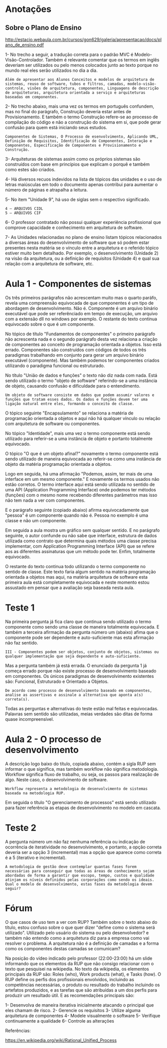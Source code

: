 # Anotações


## Sobre o Plano de Ensino

http://estacio.webaula.com.br/cursos/gon629/galeria/apresentacao/docs/plano_de_ensino.pdf

1- No trecho a seguir, a tradução correta para o padrão MVC é Modelo-Visão-Controlador. Também é relevante comentar que os termos em inglês deveriam ser utilizados ou pelo menos colocados junto ao texto porque no mundo real eles serão utilizados no dia a dia.

    Além de apresentar aos Alunos Conceitos e modelos de arquitetura de sistemas, reuso de software, tubos e filtros, camadas, modelo-visão-controle, visões de arquitetura, componentes, Linguagens de descrição de arquiteturas, arquitetura orientada a serviço e arquiteturas baseadas em componentes.

2- No trecho abaixo, mais uma vez os termos em português confundem, mas no final do parágrafo, Construção deveria estar antes de Provisionamento. E também o termo Construção refere-se ao processo de compilação do código e não a construção do sistema em si, que pode gerar confusão para quem está iniciando seus estudos.

    Componentes de Sistemas, O Processo de esenvolvimento, Aplicando UML, Definição de Requisitos, Identificação de Componentes, Interação e Componentes, Especificação de Componentes e Provisionamento e Construção.

3- Arquiteturas de sistemas assim como os próprios sistemas são construídos com base em princípios que explicam o porquê e também como estes são criados.

4- Há diversos recuos indevidos na lista de tópicos das unidades e o uso de letras maiúsculas em todo o documento apenas contribui para aumentar o número de páginas e atrapalha a leitura.

5- No item "Unidade 9", há uso de siglas sem o respectivo significado. 

    4 – ARQUIVOS CIDL
    5 – ARQUIVOS CIF

6- O professor contratado não possui qualquer experiência profissional que comprove capacidade e conhecimento em arquitetura de software. 

7- As Unidades relacionadas no plano de ensino listam tópicos relacionados a diversas áreas do desenvolvimento de software que só podem estar presentes nesta matéria se o vínculo entre a arquitetura e o referido tópico estiver muito bem detalhado. Por exemplo, o desenvolvimento (Unidade 2) na visão da arquitetura, ou a definição de requisitos (Unidade 4) e qual sua relação com a arquitetura de software, etc.

# Aula 1 - Componentes de sistemas

Os três primeiros parágrafos não acrescentam muito mas o quarto paráfo, revela uma compreensão equivocada de que componentes é um tipo de abordagem de desenvolvimento. Não é. Componente é um arquivo binário executável que pode ser referênciado em tempo de execução, um arquivo com a extensão dll no windows por exemplo. O restante do texto continua equivocado sobre o que é um componente.

No tópico de título "Fundamentos de componentes" o primeiro parágrafo não acrescenta nada e o segundo parágrafo desta vez relaciona a criação de componentes ao conceito de programação orientada a objetos. Isso está errado. Componentes são construídos com códigos de todos os três paradigmas trabalhando em conjunto para gerar um arquivo binário executável (componente). Mas também podemos ter componentes criados utilizando o paradigma funcional ou estruturado.

No título "União de dados e funções" o texto não diz nada com nada. Está sendo utilizado o termo "objeto de software" referindo-se a uma instância de objeto, causando confusão e dificuldade para o entendimento.

    Um objeto de software consiste em dados que podem assumir valores e funções que tratam esses dados. Os dados e funções devem ter uma ligação natural entre eles, formando o conceito de classe.

O tópico seguinte "Encapsulamento" se relaciona a matéria de programação orientada a objetos e aqui não há qualquer vínculo ou relação com arquitetura de software ou componentes.

No tópico "Identidade", mais uma vez o termo componente está sendo utilizado para referir-se a uma instância de objeto e portanto totalmente equivocado.

O tópico "O que é um objeto afinal?" novamente o termo componente está sendo utilizado de maneira equivocada ao referir-se como uma instância de objeto da matéria programação orientada a objetos.

Logo em seguida, há uma afirmação "Podemos, assim, ter mais de uma interface em um mesmo componente." E novamente os termos usados não estão corretos. O termo interface aqui está sendo utilizada no sentido de uma API (Application Programming Interface) onde podemos ter métodos (funções) com o mesmo nome recebendo diferentes parâmetros mas isso não tem nada a ver com componentes.

E o parágrafo seguinte (copiado abaixo) afirma equivocadamente que "pessoa" é um componente quando não é. Pessoa no exemplo é uma classe e não um componente.

Em seguida a aula mostra um gráfico sem qualquer sentido. E no parágrafo seguinte, o autor confunde ou não sabe que interface, estrutura de dados utilizada como contrato que determina quais métodos uma classe precisa implementar, com Application Programming Interface (API) que se refere aos as diferentes assinaturas que um método pode ter. Enfim, totalmente equivocado.

O restante do texto continua todo utilizando o termo componente no sentido de classe. Este texto faria algum sentido na matéria programação orientada a objetos mas aqui, na matéria arquitetura de software esta primeira aula está completamente equivocada e neste momento estou assustado em pensar que a avaliação seja baseada nesta aula.


# Teste 1

Na primeira pergunta já fica claro que continua sendo utilizado o termo componente como sendo uma classe de maneira totalmente equivocada. E também a terceira afirmação da pergunta número um (abaixo) afima que o componente pode ser dependente e auto-suficiente mas esta afirmação não faz sentido.

    III - Componentes podem ser objetos, conjunto de objetos, sistemas ou qualquer implementação que seja dependente e auto-suficiente.

Mas a pergunta também já está errada. O enunciado da pergunta 1 já começa errado porque não existe processo de desenvolvimento baseado em componentes. Os únicos paradigmas de desenvolvimento existentes são: Funcional, Estruturado e Orientado a Objetos.

    De acordo como processo de desenvolvimento baseado em componentes, analise as assertivas e assinale a alternativa que aponta a(s) correta(s).

Todas as perguntas e alternativas do teste estão mal feitas e equivocadas. Palavras sem sentido são utilizadas, meias verdades são ditas de forma quase incompreensível.


# Aula 2 - O processo de desenvolvimento

A descrição logo baixo do título, copiada abaixo, contém a sigla RUP sem informar o que significa, mas também workflow não significa metodologia. Workflow significa fluxo de trabalho, ou seja, os passos para realização de algo. Neste caso, o desenvolvimento de software.

    Workflow representa a metodologia de desenvolvimento de sistemas baseada na metodologia RUP.

Em seguida o título "O gerenciamento de processos" está sendo utilizado para fazer referência as etapas de desenvolvimento no modelo em cascata.

# Teste 2

A pergunta número um não faz nenhuma referência ou indicação de ocorrẽncia de iteratividade no desenvolvimento, e portanto, a opção correta deveria ser a opção 3 (incremental) mas a opção que aparece como correta é a 5 (iterativo e incremental).

    A metodologia de gestão deve contemplar quantas fases forem necessárias para conseguir que todas as áreas de conhecimento sejam abordadas de forma a garantir que escopo, tempo, custos e qualidade atinjam os níveis definidos pelas corporações como sendo os ideais. Qual o modelo de desenvolvimento, estas fases da metodologia devem seguir?




# Fórum

O que casos de uso tem a ver com RUP? Também sobre o texto abaixo do título, estou confuso sobre o que quer dizer "define como o sistema será utilizado". Utilizado pelo usuário do sistema ou pelo desenvolvedor? e também não entendo como a arquitetura diz para a empresa como vai resolver o problema. A arquitetura não é a definição de camadas e a forma como os componentes destas camadas se comunicam? 

Na posição do vídeo indicado pelo professor (22:00-23:00) há um slide informando que os elementos da RUP que não consigo relacionar com o texto que pesquisei na wikipedia. No texto da wikipedia, os elementos principais da RUP são: Roles (who), Work products (what), e Tasks (how). O RUP define os perfis dos profissionais envolvidos, incluindo as competências necessárias, o produto ou resultado do trabalho incluindo os artefatos produzidos, e as tarefas que são atribuídas a um dos perfis para produzir um resultado útil. E as recomendações principais são:

1- Desenvolva de maneira iterativa inicialmente atacando o principal que eles chamam de risco.
2- Gerencie os requisitos
3- Utilize alguma arquitetura de componentes
4- Modele visualmente o software
5- Verifique continuamente a qualidade
6- Controle as alterações

Referências:

https://en.wikipedia.org/wiki/Rational_Unified_Process




